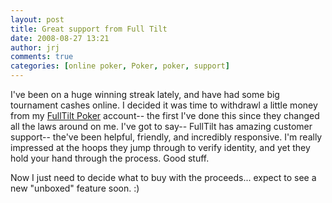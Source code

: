 ```yaml
---
layout: post
title: Great support from Full Tilt
date: 2008-08-27 13:21
author: jrj
comments: true
categories: [online poker, Poker, poker, support]
---
```

I've been on a huge winning streak lately, and have had some big tournament cashes online. I decided it was time to withdrawl a little money from my <a href="http://www.fulltiltpoker.com/?key=MDAwMDEwNjIwMDAxRDYzODIwNTI0MDI0MDAwMDAwMDA-" target="_blank">FullTilt Poker</a> account-- the first I've done this since they changed all the laws around on me. I've got to say-- FullTilt has amazing customer support-- the've been helpful, friendly, and incredibly responsive. I'm really impressed at the hoops they jump through to verify identity, and yet they hold your hand through the process. Good stuff.

Now I just need to decide what to buy with the proceeds... expect to see a new "unboxed" feature soon. :)
